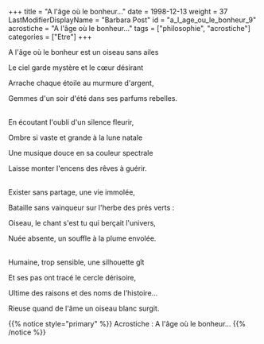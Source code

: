 +++
title = "A l'âge où le bonheur..."
date = 1998-12-13
weight = 37
LastModifierDisplayName = "Barbara Post"
id = "a_l_age_ou_le_bonheur_9"
acrostiche = "A l'âge où le bonheur..."
tags = ["philosophie", "acrostiche"]
categories = ["Etre"]
+++

A l'âge où le bonheur est un oiseau sans ailes

Le ciel garde mystère et le cœur désirant

Arrache chaque étoile au murmure d'argent,

Gemmes d'un soir d'été dans ses parfums rebelles.

 \
En écoutant l'oubli d'un silence fleurir,

Ombre si vaste et grande à la lune natale

Une musique douce en sa couleur spectrale

Laisse monter l'encens des rêves à guérir.

 \
Exister sans partage, une vie immolée,

Bataille sans vainqueur sur l'herbe des prés verts :

Oiseau, le chant s'est tu qui berçait l'univers,

Nuée absente, un souffle à la plume envolée.

 \
Humaine, trop sensible, une silhouette gît

Et ses pas ont tracé le cercle dérisoire,

Ultime des raisons et des noms de l'histoire...

Rieuse quand de l'âme un oiseau blanc surgit.

{{% notice style="primary" %}}
Acrostiche : A l'âge où le bonheur...
{{% /notice %}}
